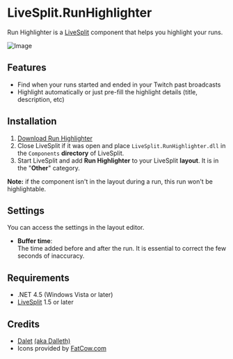 LiveSplit.RunHighlighter
========================
Run Highlighter is a [LiveSplit](http://livesplit.org/) component that helps you highlight your runs.

![Image](http://i.imgur.com/e8Mg7Wv.png)

Features
--------
* Find when your runs started and ended in your Twitch past broadcasts
* Highlight automatically or just pre-fill the highlight details (title, description, etc)

Installation
------------
1. [Download Run Highlighter](https://github.com/Dalet/LiveSplit.RunHighlighter/releases/latest)
2. Close LiveSplit if it was open and place `LiveSplit.RunHighlighter.dll` in the `Components` **directory** of LiveSplit.
3. Start LiveSplit and add **Run Highlighter** to your LiveSplit **layout**. It is in the "**Other**" category.

**Note:** if the component isn't in the layout during a run, this run won't be highlightable.

Settings
--------
You can access the settings in the layout editor.

* **Buffer time**:  
The time added before and after the run. It is essential to correct the few seconds of inaccuracy.

Requirements
------------
* .NET 4.5 (Windows Vista or later)
* [LiveSplit](http://livesplit.org/) 1.5 or later

Credits
-------
* [Dalet](https://twitter.com/Dalleth_) [(aka Dalleth)](http://twitch.tv/dalleth_)
* Icons provided by [FatCow.com](http://www.fatcow.com/free-icons)
